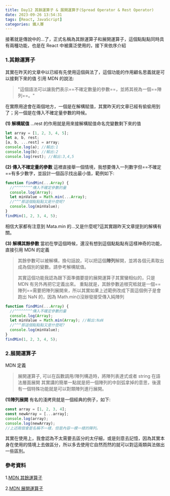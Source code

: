 ```yaml
---
title: Day12 其餘運算子 & 展開運算子(Spread Operator & Rest Operator)
date: 2023-09-26 13:54:31
tags: [React, JavaScript]
categories: 鐵人賽
---
```


接著就是傳說中的...了，正式名稱為其餘運算子和展開運算子，這個點點點同時具有兩種功能，也是在 React 中被廣泛使用的，接下來依序介紹

<!-- more -->

### **1.其餘運算子**

其實在昨天的文章中以已經有先使用這個與法了，這個功能的作用顧名思義就是可以接剩下來的值
引用 MDN 的說法:

> "這個語法可以讓我們表示==不確定數量的參數==，並將其視為一個==陣列==。"

在實際用途會在兩個地方，一個是在解構賦值，其實昨天的文章已經有偷偷用到了；另一個是在傳入不確定量參數的時候。

**(1) 解構賦值**
...rest 的作用就是用來接解構賦值命名完變數剩下來的值

```javascript
let array = [1, 2, 3, 4, 5];
let a, b, rest;
[a, b, ...rest] = array;
console.log(a); //輸出:1
console.log(b); //輸出:2
console.log(rest); //輸出:3,4,5
```

**(2) 傳入不確定量的參數**
這裡直接舉一個情境，我想要傳入一列數字但==不確定==有多少數字，並設計一個函示找出最小值，範例如下:

```javascript
function findMin(...Array) {
  //^^^^^^^^傳入不確定參數的量
  console.log(Array);
  let minValue = Math.min(...Array);
  //^^^那這個點點點又是什麼呢?
  console.log(minValue);
}
findMin(1, 2, 3, 4, 5);
```

相信大家都有注意到 Mata.min 的...又是什麼呢?這其實跟昨天文章提到的解構有關。

**(3) 解構其餘參數**
當初在學這個時候，還沒有想到這個點點點有這樣神奇的功能，直接引用 MDN 的定義

> 其餘參數可以被解構，換句話說，可以把這個**陣列**解開，並將各個元素取出成為個別的變數。請參考解構賦值。
>
> 其實這個功能我認為跟下面準備要提的展開運算子其實蠻相似的，只是 MDN 有另外再把它定義出來。
> 重點就是，其餘參數追根究柢就是一個==陣列==需要把陣列展開來，所以其實如果上述範例改成下面這個例子是會跑出 NaN 的，因為 Math.min()沒辦發接受傳入純陣列

```javascript
function findMin(...Array) {
  //^^^^^^^^傳入不確定參數的量
  console.log(Array);
  let minValue = Math.min(Array); //輸出:NaN
  //^^^那這個點點點又是什麼呢?
  console.log(minValue);
}
findMin(1, 2, 3, 4, 5);
```

### **2.展開運算子**

MDN 定義

> 展開運算子, 可以在函數調用/陣列構造時，將陣列表達式或者 string 在語法層面展開
> 其實講的簡單一點就是把一個陣列的中刮弧拿掉的意思，後還有一個特殊功能就是可以對類陣列進行展開。

**(1)陣列展開**
有名的淺拷貝就是一個經典的例子，如下:

```javascript
const array = [1, 2, 3, 4];
const newArray = [...array];
console.log(array);
console.log(newArray);
//上述兩個會是名稱不一樣，但是內容一模一樣的陣列。
```

其實在使用上，我會認為不太需要去區分的太仔細，或是刻意去記憶，因為其實本身在使用的情境上去做區分，所以多去使用它自然而然的就可以對這兩類與法做出一些區別。

### 參考資料

1.[MDN 其餘運算子](https://developer.mozilla.org/zh-TW/docs/Web/JavaScript/Reference/Functions/rest_parameters)

2.[MDN 展開運算子](https://developer.mozilla.org/zh-CN/docs/Web/JavaScript/Reference/Operators/Spread_syntax)
